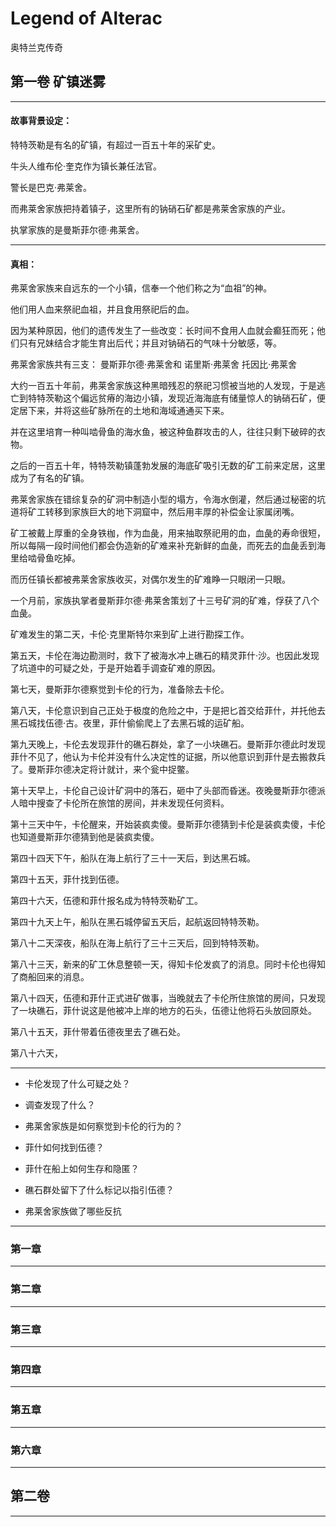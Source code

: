 # Legend of Alterac

奥特兰克传奇

## 第一卷 矿镇迷雾

---

#### 故事背景设定：

特特茨勒是有名的矿镇，有超过一百五十年的采矿史。

牛头人维布伦·奎克作为镇长兼任法官。

警长是巴克·弗莱舍。

而弗莱舍家族把持着镇子，这里所有的钠硝石矿都是弗莱舍家族的产业。

执掌家族的是曼斯菲尔德·弗莱舍。











---

#### 真相：

弗莱舍家族来自远东的一个小镇，信奉一个他们称之为“血祖”的神。

他们用人血来祭祀血祖，并且食用祭祀后的血。

因为某种原因，他们的遗传发生了一些改变：长时间不食用人血就会癫狂而死；他们只有兄妹结合才能生育出后代；并且对钠硝石的气味十分敏感，等。

弗莱舍家族共有三支：
曼斯菲尔德·弗莱舍和
诺里斯·弗莱舍
托因比·弗莱舍

大约一百五十年前，弗莱舍家族这种黑暗残忍的祭祀习惯被当地的人发现，于是逃亡到特特茨勒这个偏远贫瘠的海边小镇，发现近海海底有储量惊人的钠硝石矿，便定居下来，并将这些矿脉所在的土地和海域通通买下来。

并在这里培育一种叫啮骨鱼的海水鱼，被这种鱼群攻击的人，往往只剩下破碎的衣物。

之后的一百五十年，特特茨勒镇蓬勃发展的海底矿吸引无数的矿工前来定居，这里成为了有名的矿镇。

弗莱舍家族在错综复杂的矿洞中制造小型的塌方，令海水倒灌，然后通过秘密的坑道将矿工转移到家族巨大的地下洞窟中，然后用丰厚的补偿金让家属闭嘴。

矿工被戴上厚重的全身铁枷，作为血彘，用来抽取祭祀用的血，血彘的寿命很短，所以每隔一段时间他们都会伪造新的矿难来补充新鲜的血彘，而死去的血彘丢到海里给啮骨鱼吃掉。

而历任镇长都被弗莱舍家族收买，对偶尔发生的矿难睁一只眼闭一只眼。

一个月前，家族执掌者曼斯菲尔德·弗莱舍策划了十三号矿洞的矿难，俘获了八个血彘。

矿难发生的第二天，卡伦·克里斯特尔来到矿上进行勘探工作。

第五天，卡伦在海边勘测时，救下了被海水冲上礁石的精灵菲什·沙。也因此发现了坑道中的可疑之处，于是开始着手调查矿难的原因。

第七天，曼斯菲尔德察觉到卡伦的行为，准备除去卡伦。

第八天，卡伦意识到自己正处于极度的危险之中，于是把匕首交给菲什，并托他去黑石城找伍德·古。夜里，菲什偷偷爬上了去黑石城的运矿船。

第九天晚上，卡伦去发现菲什的礁石群处，拿了一小块礁石。曼斯菲尔德此时发现菲什不见了，他认为卡伦并没有什么决定性的证据，所以他意识到菲什是去搬救兵了。曼斯菲尔德决定将计就计，来个瓮中捉鳖。

第十天早上，卡伦自己设计矿洞中的落石，砸中了头部而昏迷。夜晚曼斯菲尔德派人暗中搜查了卡伦所在旅馆的房间，并未发现任何资料。

第十三天中午，卡伦醒来，开始装疯卖傻。曼斯菲尔德猜到卡伦是装疯卖傻，卡伦也知道曼斯菲尔德猜到他是装疯卖傻。

第四十四天下午，船队在海上航行了三十一天后，到达黑石城。

第四十五天，菲什找到伍德。

第四十六天，伍德和菲什报名成为特特茨勒矿工。

第四十九天上午，船队在黑石城停留五天后，起航返回特特茨勒。

第八十二天深夜，船队在海上航行了三十三天后，回到特特茨勒。

第八十三天，新来的矿工休息整顿一天，得知卡伦发疯了的消息。同时卡伦也得知了商船回来的消息。

第八十四天，伍德和菲什正式进矿做事，当晚就去了卡伦所住旅馆的房间，只发现了一块礁石，菲什说这是他被冲上岸的地方的石头，伍德让他将石头放回原处。

第八十五天，菲什带着伍德夜里去了礁石处。

第八十六天，

---

- 卡伦发现了什么可疑之处？

- 调查发现了什么？

- 弗莱舍家族是如何察觉到卡伦的行为的？

- 菲什如何找到伍德？

- 菲什在船上如何生存和隐匿？

- 礁石群处留下了什么标记以指引伍德？

- 弗莱舍家族做了哪些反抗

---


### 第一章


---

### 第二章




---

### 第三章

---

### 第四章

---

### 第五章

---

### 第六章

---


## 第二卷



---